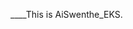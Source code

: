 ____This is AiSwenthe_EKS.



<!---
icolas-eks/icolas-eks is a ✨ special ✨ repository because its `README.md` (this file) appears on your GitHub profile.
You can click the Preview link to take a look at your changes.
--->
